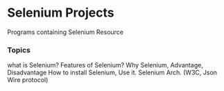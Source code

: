 # Selenium Projects

Programs containing Selenium Resource 

### Topics
what is Selenium?
Features of Selenium?
Why Selenium, Advantage, Disadvantage
How to install Selenium, Use it.
Selenium Arch. (W3C, Json Wire protocol)
